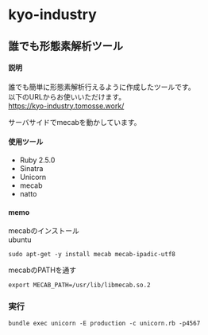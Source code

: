 # kyo-industry

## 誰でも形態素解析ツール

#### 説明
誰でも簡単に形態素解析行えるように作成したツールです。  
以下のURLからお使いいただけます。  
https://kyo-industry.tomosse.work/
  
サーバサイドでmecabを動かしています。

#### 使用ツール
- Ruby 2.5.0
- Sinatra
- Unicorn
- mecab
- natto

#### memo
mecabのインストール  
ubuntu
```
sudo apt-get -y install mecab mecab-ipadic-utf8
```
mecabのPATHを通す
```
export MECAB_PATH=/usr/lib/libmecab.so.2
```

### 実行
```
bundle exec unicorn -E production -c unicorn.rb -p4567
```

